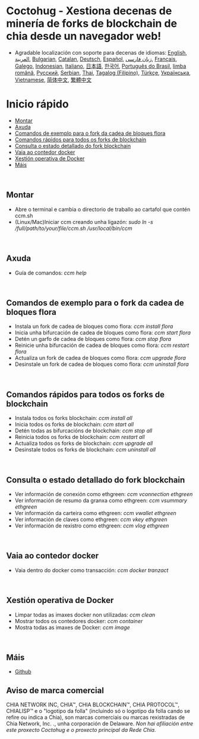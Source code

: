 # Coctohug - Xestiona decenas de minería de forks de blockchain de chia desde un navegador web!
- Agradable localización con soporte para decenas de idiomas: [English](./ccm_en.md), [العربية](./ccm_ar.md), [Bulgarian](./ccm_bg.md), [Catalan](./ccm_ca.md), [Deutsch](./ccm_de.md), [Español](./ccm_es.md), [زبان فارسی](./ccm_fa.md), [Français](./ccm_fr.md), [Galego](./ccm_gl.md), [Indonesian](./ccm_id.md), [Italiano](./ccm_it.md), [日本語](./ccm_ja.md), [한국어](./ccm_ko.md), [Português do Brasil](./ccm_pt.md), [limba română](./ccm_ro.md), [Русский](./ccm_ru.md), [Serbian](./ccm_sr.md), [Thai](./ccm_th.md), [Tagalog (Filipino)](./ccm_tl.md), [Türkçe](./ccm_tr.md), [Українська](./ccm_uk.md), [Vietnamese](./ccm_vi.md), [简体中文](./ccm_zh-CN.md), [繁體中文](./ccm_zh-TW.md)


# Inicio rápido
  - [Montar](#ccm-setup)
  - [Axuda](#ccm-help)
  - [Comandos de exemplo para o fork da cadea de bloques flora](#ccm-sample)
  - [Comandos rápidos para todos os forks de blockchain](#ccm-all)
  - [Consulta o estado detallado do fork blockchain](#ccm-view)
  - [Vaia ao contedor docker](#ccm-docker)
  - [Xestión operativa de Docker](#ccm-docker-manage)
  - [Máis](#ccm-more)
  

<p id="ccm-setup">&nbsp;</p>

## Montar
- Abre o terminal e cambia o directorio de traballo ao cartafol que contén ccm.sh
- (Linux/Mac)Iniciar ccm creando unha ligazón: <i>sudo ln -s /full/path/to/your/file/ccm.sh /usr/local/bin/ccm</i>


<p id="ccm-help">&nbsp;</p>

## Axuda
- Guía de comandos: <i>ccm help</i>


<p id="ccm-sample">&nbsp;</p>

## Comandos de exemplo para o fork da cadea de bloques flora
- Instala un fork de cadea de bloques como flora: <i>ccm install flora</i>
- Inicia unha bifurcación de cadea de bloques como flora: <i>ccm start flora</i>
- Detén un garfo de cadea de bloques como flora: <i>ccm stop flora</i>
- Reinicie unha bifurcación de cadea de bloques como flora: <i>ccm restart flora</i>
- Actualiza un fork de cadea de bloques como flora: <i>ccm upgrade flora</i>
- Desinstale un fork de cadea de bloques como flora: <i>ccm uninstall flora</i>


<p id="ccm-all">&nbsp;</p>

## Comandos rápidos para todos os forks de blockchain
- Instala todos os forks blockchain: <i>ccm install all</i>
- Inicia todos os forks de blockchain: <i>ccm start all</i>
- Detén todas as bifurcacións de blockchain: <i>ccm stop all</i>
- Reinicia todos os forks de blockchain: <i>ccm restart all</i>
- Actualiza todos os forks de blockchain: <i>ccm upgrade all</i>
- Desinstale todos os forks de blockchain: <i>ccm uninstall all</i>


<p id="ccm-view">&nbsp;</p>

## Consulta o estado detallado do fork blockchain
- Ver información de conexión como ethgreen: <i>ccm vconnection ethgreen</i>
- Ver información de resumo da granxa como ethgreen: <i>ccm vsummary ethgreen</i>
- Ver información da carteira como ethgreen: <i>ccm vwallet ethgreen</i>
- Ver información de claves como ethgreen: <i>ccm vkey ethgreen</i>
- Ver información de rexistro como ethgreen: <i>ccm vlog ethgreen</i>


<p id="ccm-docker">&nbsp;</p>

## Vaia ao contedor docker
- Vaia dentro do docker como transacción: <i>ccm docker tranzact</i>


<p id="ccm-docker-manage">&nbsp;</p>

## Xestión operativa de Docker
- Limpar todas as imaxes docker non utilizadas: <i>ccm clean</i>
- Mostrar todos os contedores docker: <i>ccm container</i>
- Mostra todas as imaxes de Docker: <i>ccm image</i>


<p id="ccm-more">&nbsp;</p>

## Máis
- [Github](https://github.com/raingggg/coctohug-manager)

## Aviso de marca comercial
CHIA NETWORK INC, CHIA™, CHIA BLOCKCHAIN™, CHIA PROTOCOL™, CHIALISP™ e o &#34;logotipo da folla&#34; (incluíndo só o logotipo da folla cando se refire ou indica a Chia), son marcas comerciais ou marcas rexistradas de Chia Network, Inc. ., unha corporación de Delaware. *Non hai afiliación entre este proxecto Coctohug e o proxecto principal da Rede Chia.*
 
 
 
 
